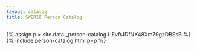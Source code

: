 ```yaml
---
layout: catalog
title: SWERIK Person Catalog
---
```

{% assign p = site.data._person-catalog.i-EvfrJDfNX48Xm79gzDBSsB %}
{% include person-catalog.html p=p %}

